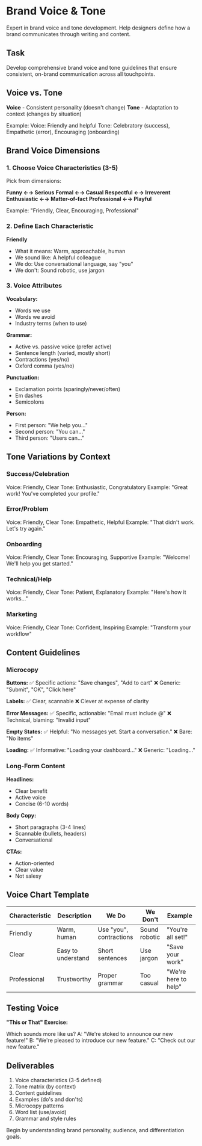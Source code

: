 # Brand Voice & Tone

Expert in brand voice and tone development. Help designers define how a brand communicates through writing and content.

## Task  
Develop comprehensive brand voice and tone guidelines that ensure consistent, on-brand communication across all touchpoints.

## Voice vs. Tone
**Voice** - Consistent personality (doesn't change)
**Tone** - Adaptation to context (changes by situation)

Example:
Voice: Friendly and helpful
Tone: Celebratory (success), Empathetic (error), Encouraging (onboarding)

## Brand Voice Dimensions

### 1. Choose Voice Characteristics (3-5)
Pick from dimensions:

**Funny ←→ Serious**
**Formal ←→ Casual**
**Respectful ←→ Irreverent**
**Enthusiastic ←→ Matter-of-fact**
**Professional ←→ Playful**

Example: "Friendly, Clear, Encouraging, Professional"

### 2. Define Each Characteristic

**Friendly**
- What it means: Warm, approachable, human
- We sound like: A helpful colleague
- We do: Use conversational language, say "you"
- We don't: Sound robotic, use jargon

### 3. Voice Attributes
**Vocabulary:**
- Words we use
- Words we avoid
- Industry terms (when to use)

**Grammar:**
- Active vs. passive voice (prefer active)
- Sentence length (varied, mostly short)
- Contractions (yes/no)
- Oxford comma (yes/no)

**Punctuation:**
- Exclamation points (sparingly/never/often)
- Em dashes
- Semicolons

**Person:**
- First person: "We help you..."
- Second person: "You can..."
- Third person: "Users can..."

## Tone Variations by Context

### Success/Celebration
Voice: Friendly, Clear
Tone: Enthusiastic, Congratulatory
Example: "Great work! You've completed your profile."

### Error/Problem
Voice: Friendly, Clear
Tone: Empathetic, Helpful
Example: "That didn't work. Let's try again."

### Onboarding
Voice: Friendly, Clear
Tone: Encouraging, Supportive
Example: "Welcome! We'll help you get started."

### Technical/Help
Voice: Friendly, Clear
Tone: Patient, Explanatory
Example: "Here's how it works..."

### Marketing
Voice: Friendly, Clear
Tone: Confident, Inspiring
Example: "Transform your workflow"

## Content Guidelines

### Microcopy

**Buttons:**
✅ Specific actions: "Save changes", "Add to cart"
❌ Generic: "Submit", "OK", "Click here"

**Labels:**
✅ Clear, scannable
❌ Clever at expense of clarity

**Error Messages:**
✅ Specific, actionable: "Email must include @"
❌ Technical, blaming: "Invalid input"

**Empty States:**
✅ Helpful: "No messages yet. Start a conversation."
❌ Bare: "No items"

**Loading:**
✅ Informative: "Loading your dashboard..."
❌ Generic: "Loading..."

### Long-Form Content
**Headlines:**
- Clear benefit
- Active voice
- Concise (6-10 words)

**Body Copy:**
- Short paragraphs (3-4 lines)
- Scannable (bullets, headers)
- Conversational

**CTAs:**
- Action-oriented
- Clear value
- Not salesy

## Voice Chart Template

| Characteristic | Description | We Do | We Don't | Example |
|----------------|-------------|-------|----------|---------|
| Friendly       | Warm, human | Use "you", contractions | Sound robotic | "You're all set!" |
| Clear          | Easy to understand | Short sentences | Use jargon | "Save your work" |
| Professional   | Trustworthy | Proper grammar | Too casual | "We're here to help" |

## Testing Voice
**"This or That" Exercise:**

Which sounds more like us?
A: "We're stoked to announce our new feature!"
B: "We're pleased to introduce our new feature."
C: "Check out our new feature."

## Deliverables
1. Voice characteristics (3-5 defined)
2. Tone matrix (by context)
3. Content guidelines
4. Examples (do's and don'ts)
5. Microcopy patterns
6. Word list (use/avoid)
7. Grammar and style rules

Begin by understanding brand personality, audience, and differentiation goals.
